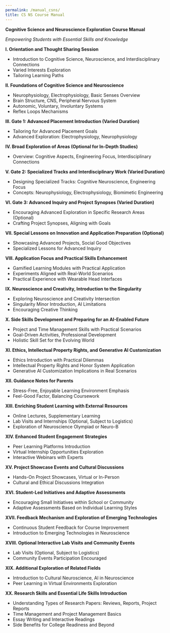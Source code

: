 ```yaml
---
permalink: /manual_csns/
title: CS NS Course Manual
---
```


**Cognitive Science and Neuroscience Exploration Course Manual**

*Empowering Students with Essential Skills and Knowledge*

**I. Orientation and Thought Sharing Session**
   - Introduction to Cognitive Science, Neuroscience, and Interdisciplinary Connections
   - Varied Interests Exploration
   - Tailoring Learning Paths

**II. Foundations of Cognitive Science and Neuroscience**
   - Neurophysiology, Electrophysiology, Basic Senses Overview
   - Brain Structure, CNS, Peripheral Nervous System
   - Autonomic, Voluntary, Involuntary Systems
   - Reflex Loops Mechanisms

**III. Gate 1: Advanced Placement Introduction (Varied Duration)**
   - Tailoring for Advanced Placement Goals
   - Advanced Exploration: Electrophysiology, Neurophysiology

**IV. Broad Exploration of Areas (Optional for In-Depth Studies)**
   - Overview: Cognitive Aspects, Engineering Focus, Interdisciplinary Connections

**V. Gate 2: Specialized Tracks and Interdisciplinary Work (Varied Duration)**
   - Designing Specialized Tracks: Cognitive Neuroscience, Engineering Focus
   - Concepts: Neurophysiology, Electrophysiology, Biomimetic Engineering

**VI. Gate 3: Advanced Inquiry and Project Synopses (Varied Duration)**
   - Encouraging Advanced Exploration in Specific Research Areas (Optional)
   - Crafting Project Synopses, Aligning with Goals

**VII. Special Lessons on Innovation and Application Preparation (Optional)**
   - Showcasing Advanced Projects, Social Good Objectives
   - Specialized Lessons for Advanced Inquiry

**VIII. Application Focus and Practical Skills Enhancement**
   - Gamified Learning Modules with Practical Application
   - Experiments Aligned with Real-World Scenarios
   - Practical Experience with Wearable Head Interfaces

**IX. Neuroscience and Creativity, Introduction to the Singularity**
   - Exploring Neuroscience and Creativity Intersection
   - Singularity Minor Introduction, AI Limitations
   - Encouraging Creative Thinking

**X. Side Skills Development and Preparing for an AI-Enabled Future**
   - Project and Time Management Skills with Practical Scenarios
   - Goal-Driven Activities, Professional Development
   - Holistic Skill Set for the Evolving World

**XI. Ethics, Intellectual Property Rights, and Generative AI Customization**
   - Ethics Introduction with Practical Dilemmas
   - Intellectual Property Rights and Honor System Application
   - Generative AI Customization Implications in Real Scenarios

**XII. Guidance Notes for Parents**
   - Stress-Free, Enjoyable Learning Environment Emphasis
   - Feel-Good Factor, Balancing Coursework

**XIII. Enriching Student Learning with External Resources**
   - Online Lectures, Supplementary Learning
   - Lab Visits and Internships (Optional, Subject to Logistics)
   - Exploration of Neuroscience Olympiad or Neuro-B

**XIV. Enhanced Student Engagement Strategies**
   - Peer Learning Platforms Introduction
   - Virtual Internship Opportunities Exploration
   - Interactive Webinars with Experts

**XV. Project Showcase Events and Cultural Discussions**
   - Hands-On Project Showcases, Virtual or In-Person
   - Cultural and Ethical Discussions Integration

**XVI. Student-Led Initiatives and Adaptive Assessments**
   - Encouraging Small Initiatives within School or Community
   - Adaptive Assessments Based on Individual Learning Styles

**XVII. Feedback Mechanism and Exploration of Emerging Technologies**
   - Continuous Student Feedback for Course Improvement
   - Introduction to Emerging Technologies in Neuroscience

**XVIII. Optional Interactive Lab Visits and Community Events**
   - Lab Visits (Optional, Subject to Logistics)
   - Community Events Participation Encouraged

**XIX. Additional Exploration of Related Fields**
   - Introduction to Cultural Neuroscience, AI in Neuroscience
   - Peer Learning in Virtual Environments Exploration

**XX. Research Skills and Essential Life Skills Introduction**
   - Understanding Types of Research Papers: Reviews, Reports, Project Reports
   - Time Management and Project Management Basics
   - Essay Writing and Interactive Readings
   - Side Benefits for College Readiness and Beyond
